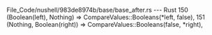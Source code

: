 File_Code/nushell/983de8974b/base/base_after.rs --- Rust
                                                                                                                                                           150         (Boolean(left), Nothing) => CompareValues::Booleans(*left, false),
                                                                                                                                                           151         (Nothing, Boolean(right)) => CompareValues::Booleans(false, *right),

